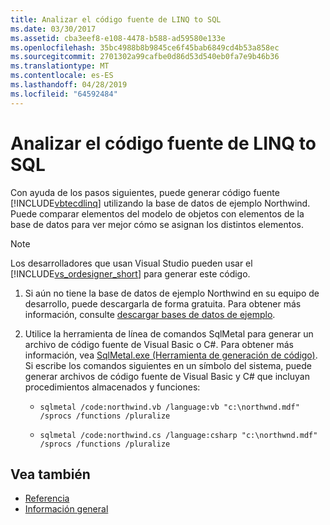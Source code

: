 ```yaml
---
title: Analizar el código fuente de LINQ to SQL
ms.date: 03/30/2017
ms.assetid: cba3eef8-e108-4478-b588-ad59580e133e
ms.openlocfilehash: 35bc4988b8b9845ce6f45bab6849cd4b53a858ec
ms.sourcegitcommit: 2701302a99cafbe0d86d53d540eb0fa7e9b46b36
ms.translationtype: MT
ms.contentlocale: es-ES
ms.lasthandoff: 04/28/2019
ms.locfileid: "64592484"
---
```

# <a name="analyzing-linq-to-sql-source-code"></a>Analizar el código fuente de LINQ to SQL
Con ayuda de los pasos siguientes, puede generar código fuente [!INCLUDE[vbtecdlinq](../../../../../../includes/vbtecdlinq-md.md)] utilizando la base de datos de ejemplo Northwind. Puede comparar elementos del modelo de objetos con elementos de la base de datos para ver mejor cómo se asignan los distintos elementos.  
  
> [!NOTE]
>  Los desarrolladores que usan Visual Studio pueden usar el [!INCLUDE[vs_ordesigner_short](../../../../../../includes/vs-ordesigner-short-md.md)] para generar este código.  
  
1. Si aún no tiene la base de datos de ejemplo Northwind en su equipo de desarrollo, puede descargarla de forma gratuita. Para obtener más información, consulte [descargar bases de datos de ejemplo](../../../../../../docs/framework/data/adonet/sql/linq/downloading-sample-databases.md).  
  
2. Utilice la herramienta de línea de comandos SqlMetal para generar un archivo de código fuente de Visual Basic o C#. Para obtener más información, vea [SqlMetal.exe (Herramienta de generación de código)](../../../../../../docs/framework/tools/sqlmetal-exe-code-generation-tool.md). Si escribe los comandos siguientes en un símbolo del sistema, puede generar archivos de código fuente de Visual Basic y C# que incluyan procedimientos almacenados y funciones:  
  
    - `sqlmetal /code:northwind.vb /language:vb "c:\northwnd.mdf" /sprocs /functions /pluralize`  
  
    - `sqlmetal /code:northwind.cs /language:csharp "c:\northwnd.mdf" /sprocs /functions /pluralize`  
  
## <a name="see-also"></a>Vea también

- [Referencia](../../../../../../docs/framework/data/adonet/sql/linq/reference.md)
- [Información general](../../../../../../docs/framework/data/adonet/sql/linq/background-information.md)
